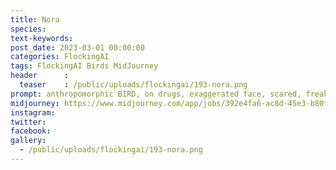 ```yaml
---
title: Nora
species: 
text-keywords: 
post_date: 2023-03-01 00:00:00
categories: FlockingAI
tags: FlockingAI Birds MidJourney 
header      :
  teaser    : /public/uploads/flockingai/193-nora.png
prompt: anthropomorphic BIRD, on drugs, exaggerated face, scared, freaking out, transmetropolitan, transhumanist , gonzo , on a white background
midjourney: https://www.midjourney.com/app/jobs/392e4fa6-ac8d-45e3-b80f-093aab4cf7f0
instagram: 
twitter: 
facebook: 
gallery: 
  - /public/uploads/flockingai/193-nora.png
---
```


